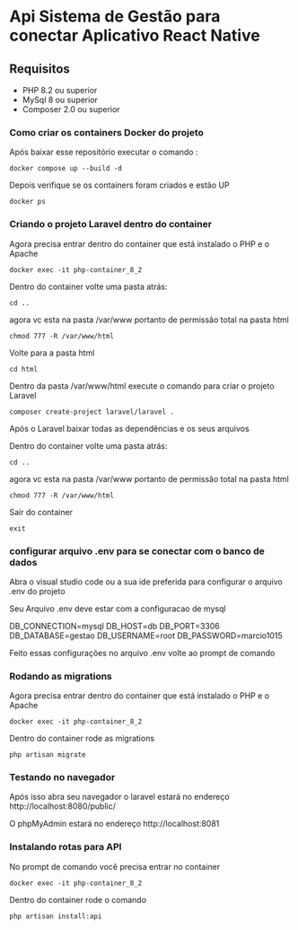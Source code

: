 # Api Sistema de Gestão para conectar Aplicativo React Native

## Requisitos

* PHP 8.2 ou superior
* MySql 8 ou superior
* Composer 2.0 ou superior

### Como criar os containers Docker do projeto

Após baixar esse repositório executar o comando :
```
docker compose up --build -d
```

Depois verifique se os containers foram criados e estão UP
```
docker ps 
```
### Criando o projeto Laravel dentro do container

Agora precisa entrar dentro do container que está instalado o PHP e o Apache

```
docker exec -it php-container_8_2
```
Dentro do container volte uma pasta atrás:

```
cd ..
```

agora vc esta na pasta /var/www portanto de permissão total na pasta html

```
chmod 777 -R /var/www/html
```
Volte para a pasta html 

```
cd html
```
Dentro da pasta /var/www/html execute o comando para criar o projeto Laravel

```
composer create-project laravel/laravel .
```

Após o Laravel baixar todas as dependências e os seus arquivos 

Dentro do container volte uma pasta atrás:

```
cd ..
```

agora vc esta na pasta /var/www portanto de permissão total na pasta html

```
chmod 777 -R /var/www/html
```

Sair do container 

```
exit
```
### configurar arquivo .env para se conectar com o banco de dados

Abra o visual studio code ou a sua ide preferida para configurar o arquivo .env do projeto

Seu Arquivo .env deve estar com a configuracao de mysql

DB_CONNECTION=mysql
DB_HOST=db
DB_PORT=3306
DB_DATABASE=gestao
DB_USERNAME=root
DB_PASSWORD=marcio1015

Feito essas configurações no arquivo .env volte ao prompt de comando

### Rodando as migrations 

Agora precisa entrar dentro do container que está instalado o PHP e o Apache

```
docker exec -it php-container_8_2
```
Dentro do container rode as migrations 

```
php artisan migrate  
```

### Testando no navegador

Após isso abra seu navegador o laravel estará no endereço http://localhost:8080/public/

O phpMyAdmin estará no endereço http://localhost:8081

### Instalando rotas para API

No prompt de comando você precisa entrar no container

```
docker exec -it php-container_8_2
```
Dentro do container rode o comando 

```
php artisan install:api  
```



